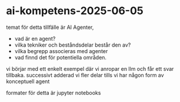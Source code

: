 # ai-kompetens-2025-06-05

temat för detta tillfälle är AI Agenter,
- vad är en agent?
- vilka tekniker och beståndsdelar består den av?
- vilka begrepp associeras med agenter
- vad finnd det för potentiella områden.

vi börjar med ett enkelt exempel där vi anropar en llm och får ett svar tillbaka.
successivt adderad vi fler delar tills vi har någon form av konceptuell agent

formater för detta är jupyter notebooks